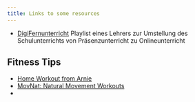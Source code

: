 ```yaml
---
title: Links to some resources
---
```


- [DigiFernunterricht](https://www.youtube.com/playlist?list=PLC9D2mzTyJeXYa6E1y_d0fc_7-V7BJnSq) Playlist eines Lehrers zur Umstellung des Schulunterrichts von Präsenzunterricht zu Onlineunterricht


## Fitness Tips

- [Home Workout from Arnie](https://www.reddit.com/user/GovSchwarzenegger/comments/flz3es/stay_at_home_stay_fit/)
- [MovNat: Natural Movement Workouts](https://www.movnat.com/covid-19-response-maps/)
- []()

